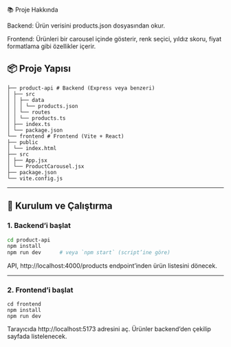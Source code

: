 📚 Proje Hakkında

Backend: Ürün verisini products.json dosyasından okur.

Frontend: Ürünleri bir carousel içinde gösterir, renk seçici, yıldız skoru, fiyat formatlama gibi özellikler içerir.

## 📦 Proje Yapısı
```
├── product-api # Backend (Express veya benzeri)
│ ├── src
│ │ ├── data
│ │ │ └── products.json
│ │ └── routes
│ │ └── products.ts
│ ├── index.ts
│ └── package.json
└── frontend # Frontend (Vite + React)
├── public
│ └── index.html
├── src
│ ├── App.jsx
│ └── ProductCarousel.jsx
├── package.json
└── vite.config.js
```
---

## 🚀 Kurulum ve Çalıştırma

### 1. Backend’i başlat

```bash
cd product-api
npm install
npm run dev      # veya `npm start` (script’ine göre)
```

API, http://localhost:4000/products endpoint’inden ürün listesini dönecek.

----

### 2. Frontend’i başlat

```
cd frontend
npm install
npm run dev
```

Tarayıcıda http://localhost:5173 adresini aç. Ürünler backend’den çekilip sayfada listelenecek.




